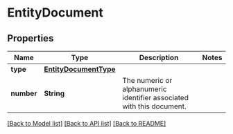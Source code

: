 # EntityDocument

## Properties
Name | Type | Description | Notes
------------ | ------------- | ------------- | -------------
**type** | [**EntityDocumentType**](EntityDocumentType.md) |  | 
**number** | **String** | The numeric or alphanumeric identifier associated with this document. | 

[[Back to Model list]](../README.md#documentation-for-models) [[Back to API list]](../README.md#documentation-for-api-endpoints) [[Back to README]](../README.md)


